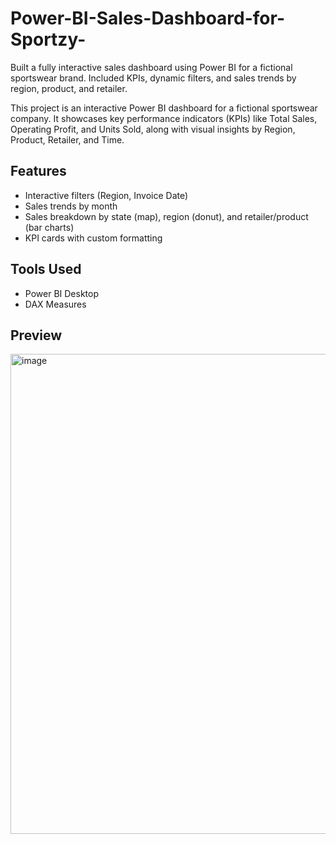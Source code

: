 # Power-BI-Sales-Dashboard-for-Sportzy-
Built a fully interactive sales dashboard using Power BI for a fictional sportswear brand. Included KPIs, dynamic filters, and sales trends by region, product, and retailer.

This project is an interactive Power BI dashboard for a fictional sportswear company. It showcases key performance indicators (KPIs) like Total Sales, Operating Profit, and Units Sold, along with visual insights by Region, Product, Retailer, and Time.

## Features
- Interactive filters (Region, Invoice Date)
- Sales trends by month
- Sales breakdown by state (map), region (donut), and retailer/product (bar charts)
- KPI cards with custom formatting

## Tools Used
- Power BI Desktop
- DAX Measures

## Preview
<img width="1366" height="768" alt="image" src="https://github.com/user-attachments/assets/d9ed3374-0325-493c-ba8c-2584488da19c" />
